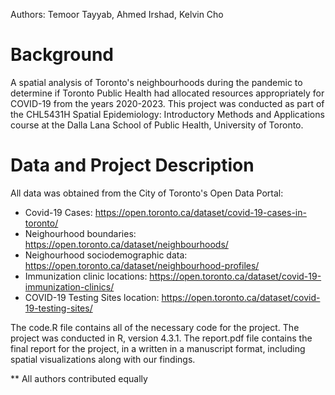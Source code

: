 Authors: Temoor Tayyab, Ahmed Irshad, Kelvin Cho

# Background
A spatial analysis of Toronto's neighbourhoods during the pandemic to determine if Toronto Public Health had allocated resources appropriately for COVID-19 from the years 2020-2023. This project was conducted as part of the CHL5431H Spatial Epidemiology: Introductory Methods and Applications course at the Dalla Lana School of Public Health, University of Toronto. 

# Data and Project Description 
All data was obtained from the City of Toronto's Open Data Portal:
- Covid-19 Cases: https://open.toronto.ca/dataset/covid-19-cases-in-toronto/ 
- Neighourhood boundaries: https://open.toronto.ca/dataset/neighbourhoods/
- Neighourhood sociodemographic data: https://open.toronto.ca/dataset/neighbourhood-profiles/ 
- Immunization clinic locations: https://open.toronto.ca/dataset/covid-19-immunization-clinics/ 
- COVID-19 Testing Sites location: https://open.toronto.ca/dataset/covid-19-testing-sites/


The code.R file contains all of the necessary code for the project. The project was conducted in R, version 4.3.1. The report.pdf file contains the final report for the project, in a written in a manuscript format, including spatial visualizations along with our findings. 

** All authors contributed equally


